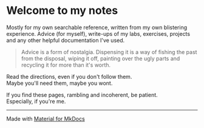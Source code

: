 # Welcome to my notes

Mostly for my own searchable reference, written from my own blistering experience.
Advice (for myself), write-ups of my labs, exercises, projects and any other helpful documentation I've used. 

>Advice is a form of nostalgia. Dispensing it is a way of fishing the past from the disposal, wiping it off, painting over the ugly parts and recycling it for more than it's worth. 
 
Read the directions, even if you don't follow them. <br />
Maybe you'll need them, maybe you wont. <br />

If you find these pages, rambling and incoherent, be patient. <br />
Especially, if you're me. <br />

---
Made with [Material for MkDocs](https://squidfunk.github.io/mkdocs-material/)
